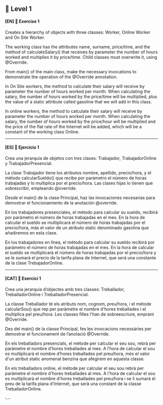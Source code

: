 🌟 Level 1
-

#### [EN] 📍 Exercise 1

Creates a hierarchy of objects with three classes: Worker, Online Worker and On Site Worker.

The working class has the attributes name, surname, price/time, and the method of calculateSalary() 
that receives by parameter the number of hours worked and multiplies it by price/time. Child classes must overwrite it, using @Override. 

From main() of the main class, make the necessary invocations to demonstrate the operation of the @Override annotation.

In On Site workers, the method to calculate their salary will receive by parameter the number of hours worked per month.
When calculating the salary, the number of hours worked by the price/time will be multiplied, plus the value of a static attribute called 
gasoline that we will add in this class.

In online workers, the method to calculate their salary will receive by parameter the number of hours worked per month. When calculating the salary,
the number of hours worked by the price/hour will be multiplied and the price of the flat rate of the Internet will be added, which will be a 
constant of the working class Online.

---


#### [ES] 📍 Ejercicio 1

Crea una jerarquía de objetos con tres clases: Trabajador, TrabajadorOnline y TrabajadorPresencial.

La clase Trabajador tiene los atributos nombre, apellido, precio/hora, y el método calcularSueldo() que recibe por parámetro el número de horas trabajadas y lo multiplica por el precio/hora. 
Las clases hijas lo tienen que sobrescribir, empleando @override. 

Desde el main() de la clase Principal, haz las invocaciones necesarias para demostrar el funcionamiento de la anotación @override.

En los trabajadores presenciales, el método para calcular su sueldo, recibirá por parámetro el número de horas trabajadas en el mes.
En la hora de calcular el sueldo se multiplicará el número de horas trabajadas por el precio/hora, más el valor de un atributo static denominado 
gasolina que añadiremos en esta clase.

En los trabajadores en línea, el método para calcular su sueldo recibirá por parámetro el número de horas trabajadas en el mes. 
En la hora de calcular el sueldo se multiplicará el número de horas trabajadas por el precio/hora y se le sumará el precio de la tarifa plana de Internet, 
que será una constante de la clase TrebajadorOnline.

----

#### [CAT] 📍 Exercici 1

Crea una jerarquia d’objectes amb tres classes:  Treballador, TreballadorOnline i TreballadorPresencial.

La classe Treballador té els atributs nom, cognom, preu/hora, i el mètode calcularSou() que rep per paràmetre el nombre d'hores 
treballades i el multiplica pel preu/hora. Les classes filles l'han de sobreescriure,  emprant @Override. 

Des del main() de la classe Principal, fes les invocacions necessàries per demostrar el funcionament de l’anotació @Override.

En els treballadors presencials, el mètode per calcular el seu sou, rebrà per paràmetre el nombre d’hores treballades al mes.
A l’hora de calcular el sou es multiplicarà el nombre d’hores treballades pel preu/hora, més el valor d'un atribut static anomenat 
benzina que afegirem en aquesta classe.

En els treballadors online, el mètode per calcular el seu sou rebrà per paràmetre el nombre d'hores treballades al mes.
A l'hora de calcular el sou es multiplicarà el nombre d'hores treballades pel preu/hora i se li sumarà el preu de la tarifa plana d'Internet, 
que serà una constant de la classe TreballadorOnline.

-.-
